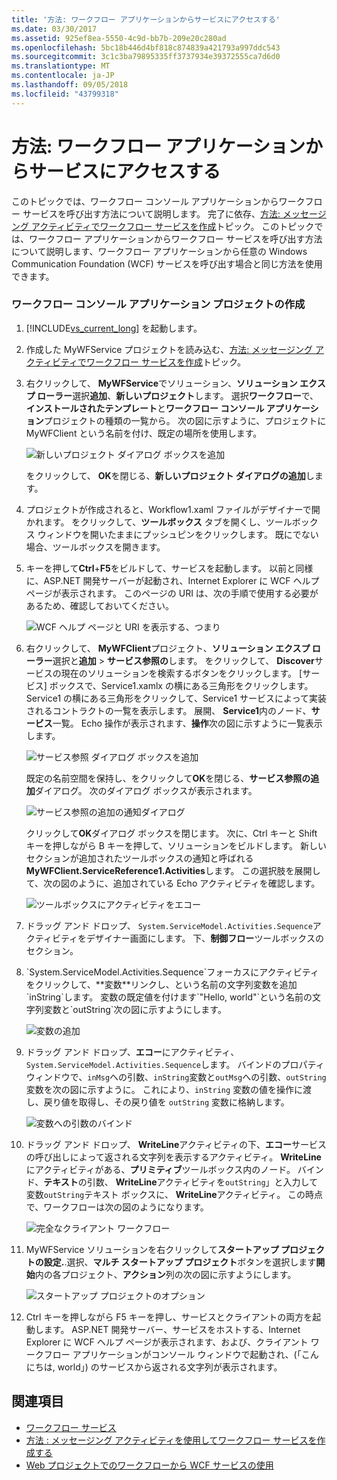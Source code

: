 ```yaml
---
title: '方法: ワークフロー アプリケーションからサービスにアクセスする'
ms.date: 03/30/2017
ms.assetid: 925ef8ea-5550-4c9d-bb7b-209e20c280ad
ms.openlocfilehash: 5bc18b446d4bf818c874839a421793a997ddc543
ms.sourcegitcommit: 3c1c3ba79895335ff3737934e39372555ca7d6d0
ms.translationtype: MT
ms.contentlocale: ja-JP
ms.lasthandoff: 09/05/2018
ms.locfileid: "43799318"
---
```

# <a name="how-to-access-a-service-from-a-workflow-application"></a>方法: ワークフロー アプリケーションからサービスにアクセスする
このトピックでは、ワークフロー コンソール アプリケーションからワークフロー サービスを呼び出す方法について説明します。 完了に依存、[方法: メッセージング アクティビティでワークフロー サービスを作成](../../../../docs/framework/wcf/feature-details/how-to-create-a-workflow-service-with-messaging-activities.md)トピック。 このトピックでは、ワークフロー アプリケーションからワークフロー サービスを呼び出す方法について説明します、ワークフロー アプリケーションから任意の Windows Communication Foundation (WCF) サービスを呼び出す場合と同じ方法を使用できます。

### <a name="create-a-workflow-console-application-project"></a>ワークフロー コンソール アプリケーション プロジェクトの作成

1.  [!INCLUDE[vs_current_long](../../../../includes/vs-current-long-md.md)] を起動します。

2.  作成した MyWFService プロジェクトを読み込む、[方法: メッセージング アクティビティでワークフロー サービスを作成](../../../../docs/framework/wcf/feature-details/how-to-create-a-workflow-service-with-messaging-activities.md)トピック。

3.  右クリックして、 **MyWFService**でソリューション、**ソリューション エクスプ ローラー**選択**追加**、**新しいプロジェクト**します。 選択**ワークフロー**で、**インストールされたテンプレート**と**ワークフロー コンソール アプリケーション**プロジェクトの種類の一覧から。 次の図に示すように、プロジェクトに MyWFClient という名前を付け、既定の場所を使用します。

     ![新しいプロジェクト ダイアログ ボックスを追加](../../../../docs/framework/wcf/feature-details/media/addnewprojectdlg.JPG "AddNewProjectDlg")

     をクリックして、 **OK**を閉じる、**新しいプロジェクト ダイアログの追加**します。

4.  プロジェクトが作成されると、Workflow1.xaml ファイルがデザイナーで開かれます。 をクリックして、**ツールボックス** タブを開くし、ツールボックス ウィンドウを開いたままにプッシュピンをクリックします。 既にでない場合、ツールボックスを開きます。

5.  キーを押して**Ctrl**+**F5**をビルドして、サービスを起動します。 以前と同様に、ASP.NET 開発サーバーが起動され、Internet Explorer に WCF ヘルプ ページが表示されます。 このページの URI は、次の手順で使用する必要があるため、確認しておいてください。

     ![WCF ヘルプ ページと URI を表示する、つまり](../../../../docs/framework/wcf/feature-details/media/iewcfhelppagewuri.JPG "IEWCFHelpPageWURI")

6.  右クリックして、 **MyWFClient**プロジェクト、**ソリューション エクスプ ローラー**選択と**追加** > **サービス参照の**します。 をクリックして、 **Discover**サービスの現在のソリューションを検索するボタンをクリックします。 [サービス] ボックスで、Service1.xamlx の横にある三角形をクリックします。 Service1 の横にある三角形をクリックして、Service1 サービスによって実装されるコントラクトの一覧を表示します。 展開、 **Service1**内のノード、**サービス**一覧。 Echo 操作が表示されます、**操作**次の図に示すように一覧表示します。

     ![サービス参照 ダイアログ ボックスを追加](../../../../docs/framework/wcf/feature-details/media/addservicereference.JPG "AddServiceReference")

     既定の名前空間を保持し、をクリックして**OK**を閉じる、**サービス参照の追加**ダイアログ。 次のダイアログ ボックスが表示されます。

     ![サービス参照の追加の通知ダイアログ](../../../../docs/framework/wcf/feature-details/media/asrdlg.JPG "ASRDlg")

     クリックして**OK**ダイアログ ボックスを閉じます。 次に、Ctrl キーと Shift キーを押しながら B キーを押して、ソリューションをビルドします。 新しいセクションが追加されたツールボックスの通知と呼ばれる**MyWFClient.ServiceReference1.Activities**します。 この選択肢を展開して、次の図のように、追加されている Echo アクティビティを確認します。

     ![ツールボックスにアクティビティをエコー](../../../../docs/framework/wcf/feature-details/media/echoactivity.JPG "EchoActivity")

7.  ドラッグ アンド ドロップ、 <!--zz <xref:System.ServiceModel.Activities.Sequence>--> `System.ServiceModel.Activities.Sequence`アクティビティをデザイナー画面にします。 下、**制御フロー**ツールボックスのセクション。

8.  <!--zz <xref:System.ServiceModel.Activities.Sequence>--> `System.ServiceModel.Activities.Sequence`フォーカスにアクティビティをクリックして、**変数**リンクし、という名前の文字列変数を追加`inString`します。 変数の既定値を付けます`"Hello, world"`という名前の文字列変数と`outString`次の図に示すようにします。

     ![変数の追加](../../../../docs/framework/wcf/feature-details/media/instringvar.JPG "inStringVar")

9. ドラッグ アンド ドロップ、**エコー**にアクティビティ、 <!--zz <xref:System.ServiceModel.Activities.Sequence>--> `System.ServiceModel.Activities.Sequence`します。 バインドのプロパティ ウィンドウで、`inMsg`への引数、`inString`変数と`outMsg`への引数、`outString`変数を次の図に示すように。 これにより、`inString` 変数の値を操作に渡し、戻り値を取得し、その戻り値を `outString` 変数に格納します。

     ![変数への引数のバインド](../../../../docs/framework/wcf/feature-details/media/argumentbind.JPG "ArgumentBind")

10. ドラッグ アンド ドロップ、 **WriteLine**アクティビティの下、**エコー**サービスの呼び出しによって返される文字列を表示するアクティビティ。 **WriteLine**にアクティビティがある、**プリミティブ**ツールボックス内のノード。 バインド、**テキスト**の引数、 **WriteLine**アクティビティを`outString`」と入力して変数`outString`テキスト ボックスに、 **WriteLine**アクティビティ。 この時点で、ワークフローは次の図のようになります。

     ![完全なクライアント ワークフロー](../../../../docs/framework/wcf/feature-details/media/completeclientwf.JPG "CompleteClientWF")

11. MyWFService ソリューションを右クリックして**スタートアップ プロジェクトの設定.**.選択、**マルチ スタートアップ プロジェクト**ボタンを選択します**開始**内の各プロジェクト、**アクション**列の次の図に示すようにします。

     ![スタートアップ プロジェクトのオプション](../../../../docs/framework/wcf/feature-details/media/startupprojects.JPG "StartupProjects")

12. Ctrl キーを押しながら F5 キーを押し、サービスとクライアントの両方を起動します。 ASP.NET 開発サーバー、サービスをホストする、Internet Explorer に WCF ヘルプ ページが表示されます、および、クライアント ワークフロー アプリケーションがコンソール ウィンドウで起動され、(「こんにちは, world」) のサービスから返される文字列が表示されます。

## <a name="see-also"></a>関連項目

- [ワークフロー サービス](../../../../docs/framework/wcf/feature-details/workflow-services.md)
- [方法 : メッセージング アクティビティを使用してワークフロー サービスを作成する](../../../../docs/framework/wcf/feature-details/how-to-create-a-workflow-service-with-messaging-activities.md)
- [Web プロジェクトでのワークフローから WCF サービスの使用](https://go.microsoft.com/fwlink/?LinkId=207725)